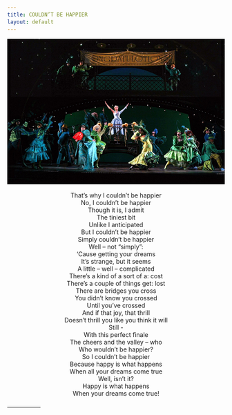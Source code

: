 ```yaml
---
title: COULDN’T BE HAPPIER
layout: default
---
```



![My helpful screenshot](/assets/post2.jpg)<br>


<center>That’s why I couldn’t be happier<br>
No, I couldn’t be happier<br>
Though it is, I admit<br>
The tiniest bit<br>
Unlike I anticipated<br>
But I couldn’t be happier<br>
Simply couldn’t be happier<br>
Well – not “simply”:<br>
‘Cause getting your dreams<br>
It’s strange, but it seems<br>
A little – well – complicated<br>
There’s a kind of a sort of a: cost<br>
There’s a couple of things get: lost<br>
There are bridges you cross<br>
You didn’t know you crossed<br>
Until you’ve crossed<br>
And if that joy, that thrill<br>
Doesn’t thrill you like you think it will<br>
Still -<br>
With this perfect finale<br>
The cheers and the valley – who<br>
Who wouldn’t be happier?<br>
So I couldn’t be happier<br>
Because happy is what happens<br>
When all your dreams come true<br>
Well, isn’t it?<br>
Happy is what happens<br>
When your dreams come true!<br></center>

—————–